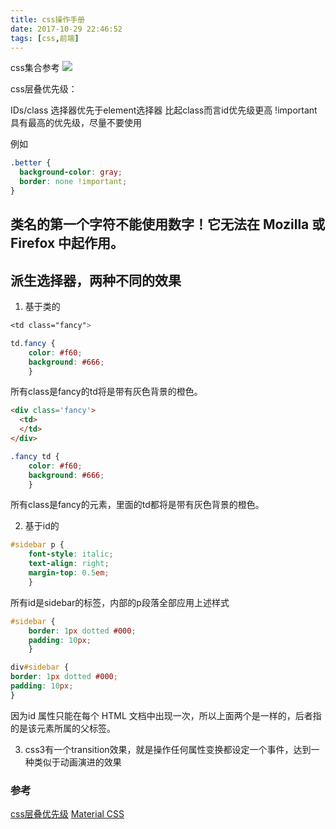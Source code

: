 ```yaml
---
title: css操作手册
date: 2017-10-29 22:46:52
tags: [css,前端]
---
```


css集合参考
![](http://odzl05jxx.bkt.clouddn.com/beautiful-red-rose-petals-wallpaper-56801fc038122.jpg?imageView2/2/w/600)
<!--more-->

css层叠优先级：
>
IDs/class 选择器优先于element选择器
比起class而言id优先级更高
!important具有最高的优先级，尽量不要使用

例如
```css
.better {
  background-color: gray;
  border: none !important;
}
```

## 类名的第一个字符不能使用数字！它无法在 Mozilla 或 Firefox 中起作用。

## 派生选择器，两种不同的效果
1. 基于类的
```css
<td class="fancy">

td.fancy {
	color: #f60;
	background: #666;
	}
```
所有class是fancy的td将是带有灰色背景的橙色。



```html
<div class='fancy'>
  <td>
  </td>
</div>
```
```css
.fancy td {
	color: #f60;
	background: #666;
	}
```
所有class是fancy的元素，里面的td都将是带有灰色背景的橙色。

2. 基于id的
```css
#sidebar p {
	font-style: italic;
	text-align: right;
	margin-top: 0.5em;
	}
```
所有id是sidebar的标签，内部的p段落全部应用上述样式

```css
#sidebar {
	border: 1px dotted #000;
	padding: 10px;
	}

div#sidebar {
border: 1px dotted #000;
padding: 10px;
}
```
因为id 属性只能在每个 HTML 文档中出现一次，所以上面两个是一样的，后者指的是该元素所属的父标签。


3. css3有一个transition效果，就是操作任何属性变换都设定一个事件，达到一种类似于动画演进的效果

### 参考
[css层叠优先级](https://developer.mozilla.org/zh-CN/docs/Learn/CSS/Introduction_to_CSS/Cascade_and_inheritance)
[Material CSS](https://getmdl.io/components/index.html)
